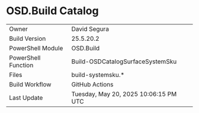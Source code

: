 ﻿# OSD.Build Catalog

| | |
|-|-|
| Owner | David Segura |
| Build Version | 25.5.20.2 |
| PowerShell Module | OSD.Build |
| PowerShell Function | Build-OSDCatalogSurfaceSystemSku |
| Files | build-systemsku.* |
| Build Workflow | GitHub Actions |
| Last Update | Tuesday, May 20, 2025 10:06:15 PM UTC |

